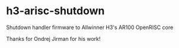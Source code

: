 # h3-arisc-shutdown
Shutdown handler firmware to Allwinner H3's AR100 OpenRISC core

Thanks for Ondrej Jirman for his work!
